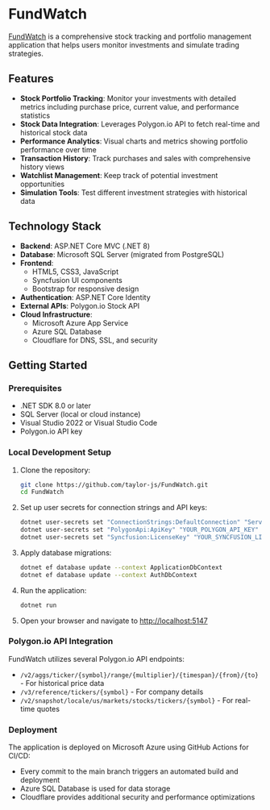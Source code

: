 # FundWatch

[FundWatch](https://fundwatch-app-east-crh6cmajgxb2a5ct.canadaeast-01.azurewebsites.net/) is a comprehensive stock tracking and portfolio management application that helps users monitor investments and simulate trading strategies.

## Features

- **Stock Portfolio Tracking**: Monitor your investments with detailed metrics including purchase price, current value, and performance statistics
- **Stock Data Integration**: Leverages Polygon.io API to fetch real-time and historical stock data
- **Performance Analytics**: Visual charts and metrics showing portfolio performance over time
- **Transaction History**: Track purchases and sales with comprehensive history views
- **Watchlist Management**: Keep track of potential investment opportunities
- **Simulation Tools**: Test different investment strategies with historical data

## Technology Stack

- **Backend**: ASP.NET Core MVC (.NET 8)
- **Database**: Microsoft SQL Server (migrated from PostgreSQL)
- **Frontend**:
  - HTML5, CSS3, JavaScript
  - Syncfusion UI components
  - Bootstrap for responsive design
- **Authentication**: ASP.NET Core Identity
- **External APIs**: Polygon.io Stock API
- **Cloud Infrastructure**:
  - Microsoft Azure App Service
  - Azure SQL Database
  - Cloudflare for DNS, SSL, and security

## Getting Started

### Prerequisites

- .NET SDK 8.0 or later
- SQL Server (local or cloud instance)
- Visual Studio 2022 or Visual Studio Code
- Polygon.io API key

### Local Development Setup

1. Clone the repository:
   ```sh
   git clone https://github.com/taylor-js/FundWatch.git
   cd FundWatch
   ```

2. Set up user secrets for connection strings and API keys:
   ```sh
   dotnet user-secrets set "ConnectionStrings:DefaultConnection" "Server=localhost;Database=FundWatch;Trusted_Connection=True;MultipleActiveResultSets=true;TrustServerCertificate=True;"
   dotnet user-secrets set "PolygonApi:ApiKey" "YOUR_POLYGON_API_KEY"
   dotnet user-secrets set "Syncfusion:LicenseKey" "YOUR_SYNCFUSION_LICENSE_KEY"
   ```

3. Apply database migrations:
   ```sh
   dotnet ef database update --context ApplicationDbContext
   dotnet ef database update --context AuthDbContext
   ```

4. Run the application:
   ```sh
   dotnet run
   ```

5. Open your browser and navigate to [http://localhost:5147](http://localhost:5147)

### Polygon.io API Integration

FundWatch utilizes several Polygon.io API endpoints:

- `/v2/aggs/ticker/{symbol}/range/{multiplier}/{timespan}/{from}/{to}` - For historical price data
- `/v3/reference/tickers/{symbol}` - For company details
- `/v2/snapshot/locale/us/markets/stocks/tickers/{symbol}` - For real-time quotes

### Deployment

The application is deployed on Microsoft Azure using GitHub Actions for CI/CD:

- Every commit to the main branch triggers an automated build and deployment
- Azure SQL Database is used for data storage
- Cloudflare provides additional security and performance optimizations
